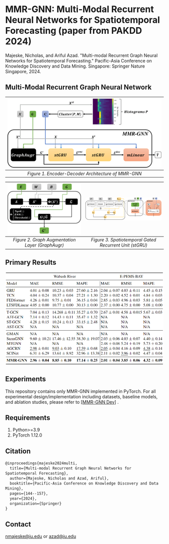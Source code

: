 # MMR-GNN: Multi-Modal Recurrent Neural Networks for Spatiotemporal Forecasting (paper from PAKDD 2024)

Majeske, Nicholas, and Ariful Azad. "Multi-modal Recurrent Graph Neural Networks for Spatiotemporal Forecasting." Pacific-Asia Conference on Knowledge Discovery and Data Mining. Singapore: Springer Nature Singapore, 2024.


## Multi-Modal Recurrent Graph Neural Network

|![Figure1](./MMR-GNN.png)|
|:--:| 
| *Figure 1. Encoder-Decoder Architecture of MMR-GNN* |

|![Figure2](./GraphAugr.png) | ![Figure3](./stGRU.png)|
|:--:|:--:|
| *Figure 2. Graph Augmentation Layer (GraphAugr)* | *Figure 3. Spatiotemporal Gated Recurrent Unit (stGRU)* |


## Primary Results
![image](./MainResults.png)


## Experiments

This repository contains only MMR-GNN implemented in PyTorch. For all experimental design/implementation including datasets, baseline models, and ablation studies, please refer to [[MMR-GNN Dev](https://github.com/HipGraph/MMR-GNN_Dev)] .


## Requirements

1. Python>=3.9
2. PyTorch 1.12.0


## Citation

```
@inproceedings{majeske2024multi,
  title={Multi-modal Recurrent Graph Neural Networks for Spatiotemporal Forecasting},
  author={Majeske, Nicholas and Azad, Ariful},
  booktitle={Pacific-Asia Conference on Knowledge Discovery and Data Mining},
  pages={144--157},
  year={2024},
  organization={Springer}
}
```


## Contact

nmajeske@iu.edu or azad@iu.edu
